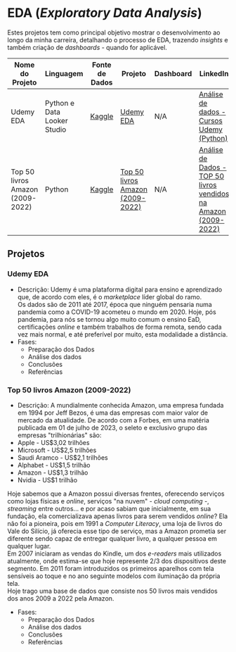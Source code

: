 # EDA (*Exploratory Data Analysis*)
Estes projetos tem como principal objetivo mostrar o desenvolvimento ao longo da minha carreira, detalhando o processo de EDA, trazendo *insights* e também criação de *dashboards* - quando for aplicável.


Nome do Projeto|Linguagem|Fonte de Dados|Projeto|Dashboard|LinkedIn
-|-|-|-|-|-
Udemy EDA|Python e Data Looker Studio|[Kaggle](https://www.kaggle.com/datasets/andrewmvd/udemy-courses)|[Udemy EDA](https://github.com/jeantorre/EDA/blob/main/udemy_courses_eda.ipynb)|N/A|[Análise de dados - Cursos Udemy (Python)](https://www.linkedin.com/pulse/an%C3%A1lise-de-dados-cursos-udemy-python-jean-torre/)
Top 50 livros Amazon (2009-2022)|Python|[Kaggle](https://www.kaggle.com/datasets/chriskachmar/amazon-top-50-bestselling-books-2009-2022)|[Top 50 livros Amazon (2009-2022)](https://github.com/jeantorre/EDA/blob/main/amazon_books_eda.ipynb)|N/A|[Análise de Dados - TOP 50 livros vendidos na Amazon (2009-2022)](https://www.linkedin.com/pulse/an%C3%A1lise-de-dados-top-50-livros-vendidos-na-amazon-2009-2022-torre/)

## Projetos
### Udemy EDA
* Descrição: Udemy é uma plataforma digital para ensino e aprendizado que, de acordo com eles, é o *marketplace* líder global do ramo.  
Os dados são de 2011 até 2017, época que ninguém pensaria numa pandemia como a COVID-19 acometeu o mundo em 2020. Hoje, pós pandemia, para nós se tornou algo muito comum o ensino EaD, certificações *online* e também trabalhos de forma remota, sendo cada vez mais normal, e até preferível por muito, esta modalidade a distância.
* Fases:
	- Preparação dos Dados
	- Análise dos dados
	- Conclusões
	- Referências
	
### Top 50 livros Amazon (2009-2022)
* Descrição: A mundialmente conhecida Amazon, uma empresa fundada em 1994 por Jeff Bezos, é uma das empresas com maior valor de mercado da atualidade. De acordo com a Forbes, em uma matéria publicada em 01 de julho de 2023, o seleto e exclusivo grupo das empresas "trilhionárias" são:
* Apple - US$3,02 trilhões
* Microsoft - US$2,5 trilhões
* Saudi Aramco - US$2,1 trilhões
* Alphabet - US$1,5 trilhão
* Amazon - US$1,3 trilhão
* Nvidia - US$1 trilhão

Hoje sabemos que a Amazon possui diversas frentes, oferecendo serviços como lojas físicas e *online*, serviços "na nuvem" - *cloud computing* -, *streaming* entre outros... e por acaso sabiam que inicialmente, em sua fundação, ela comercializava apenas livros para serem vendidos *online*? Ela não foi a pioneira, pois em 1991 a *Computer Literacy*, uma loja de livros do Vale do Silício, já oferecia esse tipo de serviço, mas a Amazon prometia ser diferente sendo capaz de entregar qualquer livro, a qualquer pessoa em qualquer lugar.  
Em 2007 iniciaram as vendas do Kindle, um dos *e-readers* mais utilizados atualmente, onde estima-se que hoje represente 2/3 dos dispositivos deste segmento. Em 2011 foram introduzidos os primeiros aparelhos com tela sensíveis ao toque e no ano seguinte modelos com iluminação da própria tela.  
Hoje trago uma base de dados que consiste nos 50 livros mais vendidos dos anos 2009 a 2022 pela Amazon.
* Fases:
	- Preparação dos Dados
	- Análise dos dados
	- Conclusões
	- Referências
